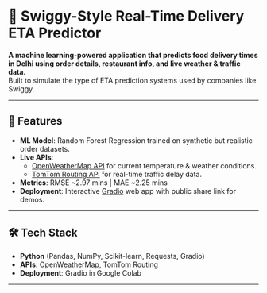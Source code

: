 # 🚚 Swiggy-Style Real-Time Delivery ETA Predictor

**A machine learning-powered application that predicts food delivery times in Delhi using order details, restaurant info, and live weather & traffic data.**  
Built to simulate the type of ETA prediction systems used by companies like Swiggy.

---

## 📌 Features
- **ML Model**: Random Forest Regression trained on synthetic but realistic order datasets.
- **Live APIs**:  
  - [OpenWeatherMap API](https://openweathermap.org/api) for current temperature & weather conditions.  
  - [TomTom Routing API](https://developer.tomtom.com/) for real-time traffic delay data.
- **Metrics**: RMSE ~2.97 mins | MAE ~2.25 mins
- **Deployment**: Interactive [Gradio](https://gradio.app/) web app with public share link for demos.

---

## 🛠 Tech Stack
- **Python** (Pandas, NumPy, Scikit-learn, Requests, Gradio)
- **APIs**: OpenWeatherMap, TomTom Routing
- **Deployment**: Gradio in Google Colab

---

